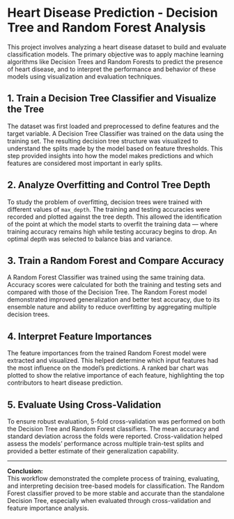 # Heart Disease Prediction - Decision Tree and Random Forest Analysis

This project involves analyzing a heart disease dataset to build and evaluate classification models. The primary objective was to apply machine learning algorithms like Decision Trees and Random Forests to predict the presence of heart disease, and to interpret the performance and behavior of these models using visualization and evaluation techniques.

## 1. Train a Decision Tree Classifier and Visualize the Tree

The dataset was first loaded and preprocessed to define features and the target variable. A Decision Tree Classifier was trained on the data using the training set. The resulting decision tree structure was visualized to understand the splits made by the model based on feature thresholds. This step provided insights into how the model makes predictions and which features are considered most important in early splits.

## 2. Analyze Overfitting and Control Tree Depth

To study the problem of overfitting, decision trees were trained with different values of `max_depth`. The training and testing accuracies were recorded and plotted against the tree depth. This allowed the identification of the point at which the model starts to overfit the training data — where training accuracy remains high while testing accuracy begins to drop. An optimal depth was selected to balance bias and variance.

## 3. Train a Random Forest and Compare Accuracy

A Random Forest Classifier was trained using the same training data. Accuracy scores were calculated for both the training and testing sets and compared with those of the Decision Tree. The Random Forest model demonstrated improved generalization and better test accuracy, due to its ensemble nature and ability to reduce overfitting by aggregating multiple decision trees.

## 4. Interpret Feature Importances

The feature importances from the trained Random Forest model were extracted and visualized. This helped determine which input features had the most influence on the model’s predictions. A ranked bar chart was plotted to show the relative importance of each feature, highlighting the top contributors to heart disease prediction.

## 5. Evaluate Using Cross-Validation

To ensure robust evaluation, 5-fold cross-validation was performed on both the Decision Tree and Random Forest classifiers. The mean accuracy and standard deviation across the folds were reported. Cross-validation helped assess the models’ performance across multiple train-test splits and provided a better estimate of their generalization capability.

---

**Conclusion:**  
This workflow demonstrated the complete process of training, evaluating, and interpreting decision tree-based models for classification. The Random Forest classifier proved to be more stable and accurate than the standalone Decision Tree, especially when evaluated through cross-validation and feature importance analysis.
